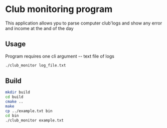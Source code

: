 # Club monitoring program
This application allows ypu to parse computer club'logs and show any error and income at the and of the day

## Usage
Program requires one cli argument -- text file of logs
```bash
./club_monitor log_file.txt
```

## Build
```bash
mkdir build
cd build
cmake ..
make
cp ../example.txt bin
cd bin
./club_monitor example.txt
```
